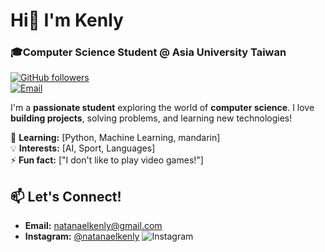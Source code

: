 # Hi👋 I'm Kenly

### 🎓Computer Science Student @ Asia University Taiwan

[![GitHub followers](https://img.shields.io/github/followers/113021131?style=social)](https://github.com/113021131)  
[![Email](https://img.shields.io/badge/Email-Drop%20a%20message-red)](mailto:natanaelkenly@gmail.com)  

I'm a **passionate student** exploring the world of **computer science**. I love **building projects**, solving problems, and learning new technologies!  

🌱 **Learning:** [Python, Machine Learning, mandarin]  
💡 **Interests:** [AI, Sport, Languages]  
⚡ **Fun fact:** ["I don't like to play video games!"]  

## 📫 Let's Connect!

- **Email:** natanaelkenly@gmail.com
- **Instagram:** [@natanaelkenly](https://instagram.com/natanaelkenly) ![Instagram](https://img.shields.io/badge/Instagram-E4405F?style=flat&logo=instagram&logoColor=white)
